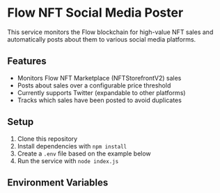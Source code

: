 # Flow NFT Social Media Poster

This service monitors the Flow blockchain for high-value NFT sales and automatically posts about them to various social media platforms.

## Features

- Monitors Flow NFT Marketplace (NFTStorefrontV2) sales
- Posts about sales over a configurable price threshold
- Currently supports Twitter (expandable to other platforms)
- Tracks which sales have been posted to avoid duplicates

## Setup

1. Clone this repository
2. Install dependencies with `npm install`
3. Create a `.env` file based on the example below
4. Run the service with `node index.js`

## Environment Variables
